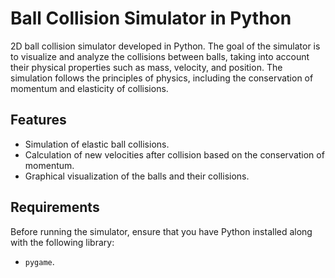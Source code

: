 # Ball Collision Simulator in Python

2D ball collision simulator developed in Python. The goal of the simulator is to visualize and analyze the collisions between balls, taking into account their physical properties such as mass, velocity, and position. The simulation follows the principles of physics, including the conservation of momentum and elasticity of collisions.

## Features

- Simulation of elastic ball collisions.
- Calculation of new velocities after collision based on the conservation of momentum.
- Graphical visualization of the balls and their collisions.

## Requirements
Before running the simulator, ensure that you have Python installed along with the following library:
- `pygame`.
